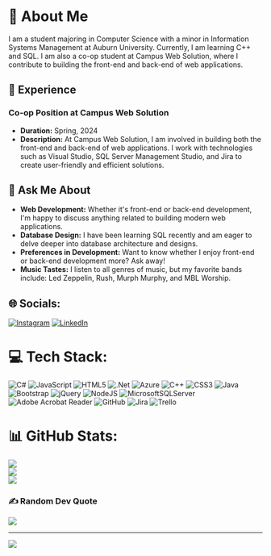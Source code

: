 # 💫 About Me 

I am a student majoring in Computer Science with a minor in Information Systems Management at Auburn University. Currently, I am learning C++ and SQL. I am also a co-op student at Campus Web Solution, where I contribute to building the front-end and back-end of web applications.

## 🚀 Experience 

### Co-op Position at Campus Web Solution

- **Duration:** Spring, 2024
- **Description:** At Campus Web Solution, I am involved in building both the front-end and back-end of web applications. I work with technologies such as Visual Studio, SQL Server Management Studio, and Jira to create user-friendly and efficient solutions.

## 💬 Ask Me About 

- **Web Development:** Whether it's front-end or back-end development, I'm happy to discuss anything related to building modern web applications.
- **Database Design:** I have been learning SQL recently and am eager to delve deeper into database architecture and designs.
- **Preferences in Development:** Want to know whether I enjoy front-end or back-end development more? Ask away!
- **Music Tastes:** I listen to all genres of music, but my favorite bands include: Led Zeppelin, Rush, Murph Murphy, and MBL Worship.

## 🌐 Socials:
[![Instagram](https://img.shields.io/badge/Instagram-%23E4405F.svg?logo=Instagram&logoColor=white)](https://instagram.com/johnb2221) [![LinkedIn](https://img.shields.io/badge/LinkedIn-%230077B5.svg?logo=linkedin&logoColor=white)](https://linkedin.com/in/jb-mcallister) 

# 💻 Tech Stack:
![C#](https://img.shields.io/badge/c%23-%23239120.svg?style=for-the-badge&logo=csharp&logoColor=white) ![JavaScript](https://img.shields.io/badge/javascript-%23323330.svg?style=for-the-badge&logo=javascript&logoColor=%23F7DF1E) ![HTML5](https://img.shields.io/badge/html5-%23E34F26.svg?style=for-the-badge&logo=html5&logoColor=white) ![.Net](https://img.shields.io/badge/.NET-5C2D91?style=for-the-badge&logo=.net&logoColor=white) ![Azure](https://img.shields.io/badge/azure-%230072C6.svg?style=for-the-badge&logo=microsoftazure&logoColor=white) ![C++](https://img.shields.io/badge/c++-%2300599C.svg?style=for-the-badge&logo=c%2B%2B&logoColor=white) ![CSS3](https://img.shields.io/badge/css3-%231572B6.svg?style=for-the-badge&logo=css3&logoColor=white) ![Java](https://img.shields.io/badge/java-%23ED8B00.svg?style=for-the-badge&logo=openjdk&logoColor=white) ![Bootstrap](https://img.shields.io/badge/bootstrap-%238511FA.svg?style=for-the-badge&logo=bootstrap&logoColor=white) ![jQuery](https://img.shields.io/badge/jquery-%230769AD.svg?style=for-the-badge&logo=jquery&logoColor=white) ![NodeJS](https://img.shields.io/badge/node.js-6DA55F?style=for-the-badge&logo=node.js&logoColor=white) ![MicrosoftSQLServer](https://img.shields.io/badge/Microsoft%20SQL%20Server-CC2927?style=for-the-badge&logo=microsoft%20sql%20server&logoColor=white) ![Adobe Acrobat Reader](https://img.shields.io/badge/Adobe%20Acrobat%20Reader-EC1C24.svg?style=for-the-badge&logo=Adobe%20Acrobat%20Reader&logoColor=white) ![GitHub](https://img.shields.io/badge/github-%23121011.svg?style=for-the-badge&logo=github&logoColor=white) ![Jira](https://img.shields.io/badge/jira-%230A0FFF.svg?style=for-the-badge&logo=jira&logoColor=white) ![Trello](https://img.shields.io/badge/Trello-%23026AA7.svg?style=for-the-badge&logo=Trello&logoColor=white)
# 📊 GitHub Stats:
![](https://github-readme-stats.vercel.app/api?username=JohnBMcAllister&theme=dark&hide_border=false&include_all_commits=false&count_private=false)<br/>
![](https://github-readme-streak-stats.herokuapp.com/?user=JohnBMcAllister&theme=dark&hide_border=false)<br/>
![](https://github-readme-stats.vercel.app/api/top-langs/?username=JohnBMcAllister&theme=dark&hide_border=false&include_all_commits=false&count_private=false&layout=compact)

### ✍️ Random Dev Quote
![](https://quotes-github-readme.vercel.app/api?type=horizontal&theme=radical)

---
[![](https://visitcount.itsvg.in/api?id=JohnBMcAllister&icon=0&color=0)](https://visitcount.itsvg.in)

<!-- Proudly created with GPRM ( https://gprm.itsvg.in ) -->
